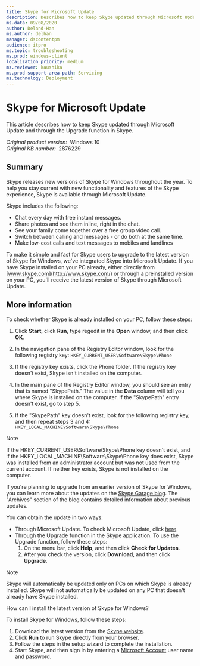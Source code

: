 ```yaml
---
title: Skype for Microsoft Update
description: Describes how to keep Skype updated through Microsoft Update and through the Upgrade function in Skype.
ms.data: 09/08/2020
author: Deland-Han
ms.author: delhan
manager: dscontentpm
audience: itpro
ms.topic: troubleshooting
ms.prod: windows-client
localization_priority: medium
ms.reviewer: kaushika
ms.prod-support-area-path: Servicing
ms.technology: Deployment
---
```

# Skype for Microsoft Update

This article describes how to keep Skype updated through Microsoft Update and through the Upgrade function in Skype.

_Original product version:_ &nbsp;Windows 10  
_Original KB number:_ &nbsp;2876229

## Summary

Skype releases new versions of Skype for Windows throughout the year. To help you stay current with new functionality and features of the Skype experience, Skype is available through Microsoft Update.

Skype includes the following:

- Chat every day with free instant messages.
- Share photos and see them inline, right in the chat.
- See your family come together over a free group video call.
- Switch between calling and messages - or do both at the same time.
- Make low-cost calls and text messages to mobiles and landlines

To make it simple and fast for Skype users to upgrade to the latest version of Skype for Windows, we've integrated Skype into Microsoft Update. If you have Skype installed on your PC already, either directly from [www.skype.com](http://www.skype.com/) or through a preinstalled version on your PC, you'll receive the latest version of Skype through Microsoft Update.

## More information

To check whether Skype is already installed on your PC, follow these steps:

1. Click **Start**, click **Run**, type regedit in the **Open** window, and then click **OK**.
2. In the navigation pane of the Registry Editor window, look for the following registry key: `HKEY_CURRENT_USER\Software\Skype\Phone`

3. If the registry key exists, click the Phone folder. If the registry key doesn't exist, Skype isn't installed on the computer.
4. In the main pane of the Registry Editor window, you should see an entry that is named "SkypePath." The value in the **Data** column will tell you where Skype is installed on the computer. If the "SkypePath" entry doesn't exist, go to step 5.
5. If the "SkypePath" key doesn't exist, look for the following registry key, and then repeat steps 3 and 4: `HKEY_LOCAL_MACHINE\Software\Skype\Phone`

> [!NOTE]
> If the HKEY_CURRENT_USER\Software\Skype\Phone key doesn't exist, and if the HKEY_LOCAL_MACHINE\Software\Skype\Phone key does exist, Skype was installed from an administrator account but was not used from the current account. If neither key exists, Skype is not installed on the computer.

If you're planning to upgrade from an earlier version of Skype for Windows, you can learn more about the updates on the [Skype Garage blog](http://blogs.skype.com/category/garage-updates/). The "Archives" section of the blog contains detailed information about previous updates.

You can obtain the update in two ways:

- Through Microsoft Update. To check Microsoft Update, click [here](https://update.microsoft.com/microsoftupdate/).
- Through the Upgrade function in the Skype application. To use the Upgrade function, follow these steps:
  1. On the menu bar, click **Help**, and then click **Check for Updates**.
  2. After you check the version, click **Download**, and then click **Upgrade**.

> [!NOTE]
> Skype will automatically be updated only on PCs on which Skype is already installed. Skype will not automatically be updated on any PC that doesn't already have Skype installed.

How can I install the latest version of Skype for Windows?

To install Skype for Windows, follow these steps:

1. Download the latest version from the [Skype website](http://www.skype.com/intl/get-skype/on-your-computer/windows/).
2. Click **Run** to run Skype directly from your browser.
3. Follow the steps in the setup wizard to complete the installation.
4. Start Skype, and then sign in by entering a [Microsoft Account](https://support.skype.com/en/faq/fa12059/what-is-a-microsoft-account?frompage=search&q=microsoft+account&fromsearchfirstpage=false) user name and password.
